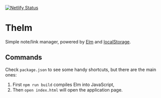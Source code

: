 [![Netlify Status](https://api.netlify.com/api/v1/badges/37df0d99-a006-4b19-a2f3-75c1f9a2973b/deploy-status)](https://app.netlify.com/sites/thelm/deploys)

# Thelm

Simple note/link manager, powered by [Elm][0] and [localStorage][1].


## Commands

Check `package.json` to see some handy shortcuts, but there are the main ones:

1. First `npm run build` compiles Elm into JavaScript,
1. Then `open index.html` will open the application page.


[0]: https://elm-lang.org
[1]: https://developer.mozilla.org/en-US/docs/Web/API/Storage
